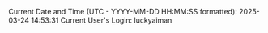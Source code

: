 Current Date and Time (UTC - YYYY-MM-DD HH:MM:SS formatted): 2025-03-24 14:53:31
Current User's Login: luckyaiman
